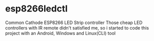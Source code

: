 # esp8266ledctl
Common Cathode ESP8266 LED Strip controller 
Those cheap LED controllers with IR remote didn't satisfied me, so i started to code this project with an Android, Windows and Linux(CLI) tool
